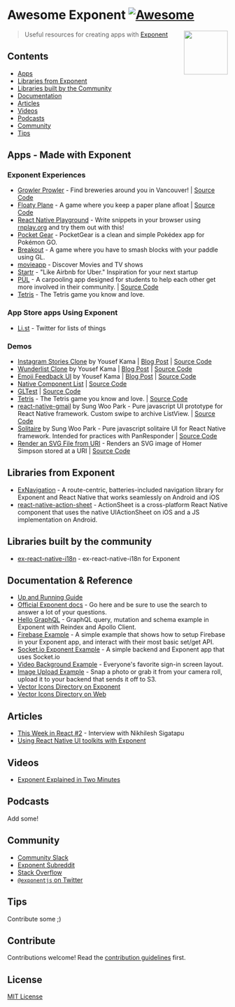 # Awesome Exponent [![Awesome](https://cdn.rawgit.com/sindresorhus/awesome/d7305f38d29fed78fa85652e3a63e154dd8e8829/media/badge.svg)](https://github.com/sindresorhus/awesome)

[<img src="https://d3lwq5rlu14cro.cloudfront.net/v1/AQ5jDS5SYyUkapWWEviV.png" align="right" width="100">](https://getexponent.com/)

> Useful resources for creating apps with [Exponent](https://getexponent.com/)

## Contents

- [Apps](#apps)
- [Libraries from Exponent](#libraries-from-exponent)
- [Libraries built by the Community](#libraries-built-by-the-community)
- [Documentation](#documentation--reference)
- [Articles](#articles)
- [Videos](#videos)
- [Podcasts](#podcasts)
- [Community](#community)
- [Tips](#tips)

## Apps - Made with Exponent

### Exponent Experiences

- [Growler Prowler](https://getexponent.com/@community/growler-prowler) - Find breweries around you in Vancouver! | [Source Code](https://github.com/brentvatne/growler-prowler)
- [Floaty Plane](https://getexponent.com/@exponent/floatyplane) - A game where you keep a paper plane afloat | [Source Code](https://github.com/exponentjs/floatyplane)
- [React Native Playground](https://getexponent.com/@rnplay/rnplay) - Write snippets in your browser using [rnplay.org](https://rnplay.org/) and try them out with this!
- [Pocket Gear](https://getexponent.com/@rncommunity/pocketgear) - PocketGear is a clean and simple Pokédex app for Pokémon GO.
- [Breakout](https://getexponent.com/@community/breakout) - A game where you have to smash blocks with your paddle using GL.
- [movieapp](https://getexponent.com/@community/movieapp) - Discover Movies and TV shows
- [Startr](https://getexponent.com/@community/startr) - "Like Airbnb for Uber." Inspiration for your next startup
- [PÜL](https://getexponent.com/@pulapp/pul) - A carpooling app designed for students to help each other get more involved in their community. | [Source Code](https://github.com/datwheat/pul)
- [Tetris](https://getexponent.com/@community/react-native-tetris) - The Tetris game you know and love.

### App Store apps Using Exponent

- [Li.st](https://li.st/) - Twitter for lists of things

### Demos

- [Instagram Stories Clone](https://getexponent.com/@mastermo/instagram-stories) by Yousef Kama | [Blog Post](https://medium.com/@yousefkama/building-instagram-stories-d14763682e98#.gn2ujtrup) | [Source Code](https://github.com/mastermoo/rn-instagram-stories)
- [Wunderlist Clone](https://getexponent.com/@mastermo/wunderlist) by Yousef Kama | [Blog Post](https://medium.com/@yousefkama/react-native-ui-challenge-2-be24f72e6a68#.ibqyza95w) | [Source Code](https://github.com/mastermoo/rn-wunderlist)
- [Emoji Feedback UI](https://getexponent.com/@community/emoji-feedback) by Yousef Kama | [Blog Post](https://medium.com/@yousefkama/react-native-ui-challenge-1-42db390905c#.apx950akw) | [Source Code](https://github.com/mastermoo/rn-emoji-feedback)
- [Native Component List](https://getexponent.com/@community/native-component-list) | [Source Code](https://github.com/exponentjs/native-component-list)
- [GLTest](https://getexponent.com/@community/gl-test) | [Source Code](http://github.com/exponentjs/gl-test)
- [Tetris](https://getexponent.com/@community/react-native-tetris) - The Tetris game you know and love. | [Source Code](https://github.com/ggomaeng/react-native-tetris)
- [react-native-gmail](https://getexponent.com/@sungwoopark95/react-native-gmail) by Sung Woo Park - Pure javascript UI prototype for React Native framework. Custom swipe to archive ListView. | [Source Code](https://github.com/ggomaeng/react-native-gmail)
- [Solitaire](https://getexponent.com/@sungwoopark95/react-native-solitaire) by Sung Woo Park - Pure javascript solitaire UI for React Native framework. Intended for practices with PanResponder | [Source Code](https://github.com/ggomaeng/react-native-solitaire)
- [Render an SVG File from URI](https://getexponent.com/@ccheever/homer-simpson-svg) - Renders an SVG image of Homer Simpson stored at a URI | [Source Code](https://github.com/ccheever/homer-simpson-svg-file)


## Libraries from Exponent

- [ExNavigation](https://github.com/exponentjs/ex-navigation) - A route-centric, batteries-included navigation library for Exponent and React Native that works seamlessly on Android and iOS
- [react-native-action-sheet](https://github.com/exponentjs/react-native-action-sheet) - ActionSheet is a cross-platform React Native component that uses the native UIActionSheet on iOS and a JS implementation on Android.

## Libraries built by the community

- [ex-react-native-i18n](https://github.com/xcarpentier/react-native-i18n) - ex-react-native-i18n for Exponent

## Documentation & Reference

- [Up and Running Guide](https://docs.getexponent.com/versions/latest/guides/up-and-running.html)
- [Official Exponent docs](https://docs.getexponent.com/) - Go here and be sure to use the search to answer a lot of your questions.
- [Hello GraphQL](https://github.com/exponentjs/hello-graphql) - GraphQL query, mutation and schema example in Exponent with Reindex and Apollo Client.
- [Firebase Example](https://github.com/exponentjs/firebase-example) - A simple example that shows how to setup Firebase in your Exponent app, and interact with their most basic set/get API.
- [Socket.io Exponent Example](https://github.com/exponentjs/socket-io-example) - A simple backend and Exponent app that uses Socket.io
- [Video Background Example](https://github.com/exponentjs/video-background) - Everyone's favorite sign-in screen layout.
- [Image Upload Example](https://github.com/exponentjs/image-upload-example) - Snap a photo or grab it from your camera roll, upload it to your backend that sends it off to S3.
- [Vector Icons Directory on Exponent](https://getexponent.com/@ccheever/vector-icon-showcase)
- [Vector Icons Directory on Web](https://exponentjs.github.io/vector-icons/)

## Articles

- [This Week in React #2](https://thisweekinreact.com/this-week-in-react-2-74c7bd260cb4#.9d5v94k74) - Interview with Nikhilesh Sigatapu
- [Using React Native UI toolkits with Exponent](https://blog.getexponent.com/using-react-native-ui-toolkits-with-exponent-3993434caf66)

## Videos

- [Exponent Explained in Two Minutes](https://www.youtube.com/watch?v=IQI9aUlouMI)

## Podcasts

Add some!

## Community

- [Community Slack](https://slack.exponentjs.com/)
- [Exponent Subreddit](https://www.reddit.com/r/exponent)
- [Stack Overflow](http://stackoverflow.com/questions/tagged/exponentjs)
- [`@exponentjs` on Twitter](https://twitter.com/exponentjs)

## Tips

Contribute some ;)


## Contribute

Contributions welcome! Read the [contribution guidelines](CONTRIBUTING.md) first.


## License

[MIT License](LICENSE)
